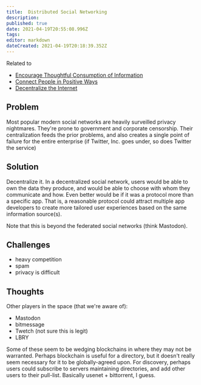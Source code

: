 ```yaml
---
title:  Distributed Social Networking
description: 
published: true
date: 2021-04-19T20:55:08.996Z
tags: 
editor: markdown
dateCreated: 2021-04-19T20:18:39.352Z
---
```


Related to 
- [Encourage Thoughtful Consumption of Information](encourage-thinking)
- [Connect People in Positive Ways](connect-people)
- [Decentralize the Internet](decentralize-internet)

## Problem

Most popular modern social networks are heavily surveilled privacy nightmares.
They're prone to government and corporate censorship.  Their centralization
feeds the prior problems, and also creates a single point of failure for the
entire enterprise (if Twitter, Inc. goes under, so does Twitter the service)

## Solution

Decentralize it.  In a decentralized social network, users would be able to own
the data they produce, and would be able to choose with whom they communicate
and how.  Even better would be if it was a protocol more than a specific app.
That is, a reasonable protocol could attract multiple app developers to create
more tailored user experiences based on the same information source(s).

Note that this is beyond the federated social networks (think Mastodon).

## Challenges

- heavy competition
- spam
- privacy is difficult

## Thoughts

Other players in the space (that we're aware of):
- Mastodon
- bitmessage
- Twetch (not sure this is legit)
- LBRY

Some of these seem to be wedging blockchains in where they may not be
warranted.  Perhaps blockchain is useful for a directory, but it doesn't really
seem necessary for it to be globally-agreed upon.  For discovery, perhaps users
could subscribe to servers maintaining directories, and add other users to
their pull-list.  Basically usenet + bittorrent, I guess.
